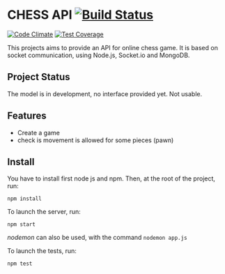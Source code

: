 # CHESS API [![Build Status](https://www.travis-ci.org/Entilore/chess-api.svg?branch=master)](https://www.travis-ci.org/Entilore/chess-api)
[![Code Climate](https://codeclimate.com/github/Entilore/chess-api/badges/gpa.svg)](https://codeclimate.com/github/Entilore/chess-api) [![Test Coverage](https://codeclimate.com/github/Entilore/chess-api/badges/coverage.svg)](https://codeclimate.com/github/Entilore/chess-api)

This projects aims to provide an API for online chess game. It is based on socket communication, using Node.js, Socket.io and MongoDB.

## Project Status

The model is in development, no interface provided yet. Not usable. 

## Features

- Create a game
- check is movement is allowed for some pieces (pawn)

## Install 

You have to install first node js and npm. Then, at the root of the project, run: 

``` npm install ```

To launch the server, run:

``` npm start ```

*nodemon* can also be used, with the command ```nodemon app.js```

To launch the tests, run: 

``` npm test ```